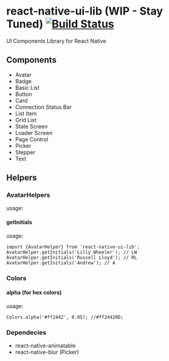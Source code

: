 # react-native-ui-lib (WIP - Stay Tuned) [![Build Status](https://travis-ci.org/wix/react-native-ui-lib.svg?branch=master)](https://travis-ci.org/wix/react-native-ui-lib)
UI Components Library for React Native 

## Components
- Avatar
- Badge
- Basic List
- Button
- Card
- Connection Status Bar
- List Item
- Grid List
- State Screen
- Loader Screen
- Page Control
- Picker 
- Stepper
- Text

## Helpers

### AvatarHelpers
usage: </br>


#### getInitials
usage: </br>
```
import {AvatarHelper} from 'react-native-ui-lib';
AvatarHelper.getInitials('Lilly Wheeler'); // LW
AvatarHelper.getInitials('Russell Lloyd'); // RL
AvatarHelper.getInitials('Andrew'); // A
```

### Colors
#### alpha (for hex colors)
usage: </br>
```
Colors.alpha('#ff2442', 0.05); //#ff24420D;
```

### Dependecies 
- react-native-animatable
- react-native-blur (Picker)
